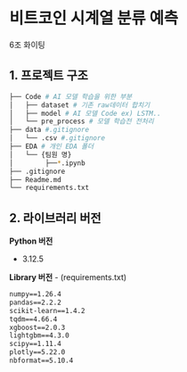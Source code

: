 # 비트코인 시계열 분류 예측

6조 화이팅

## 1. 프로젝트 구조

```bash
├── Code # AI 모델 학습을 위한 부분
│   ├── dataset # 기존 raw데이터 합치기
│   ├── model # AI 모델 Code ex) LSTM.. 
│   └── pre_process # 모델 학습전 전처리
├── data #.gitignore
│   └── .csv #.gitignore
├── EDA # 개인 EDA 폴더
│   └── {팀원 명} 
│        ├──*.ipynb
├── .gitignore
├── Readme.md
└── requirements.txt

```

## 2. 라이브러리 버전

**Python 버전**

- 3.12.5

**Library 버전** - (requirements.txt)

```txt
numpy==1.26.4
pandas==2.2.2
scikit-learn==1.4.2
tqdm==4.66.4
xgboost==2.0.3
lightgbm==4.3.0
scipy==1.11.4
plotly==5.22.0
nbformat==5.10.4
```
